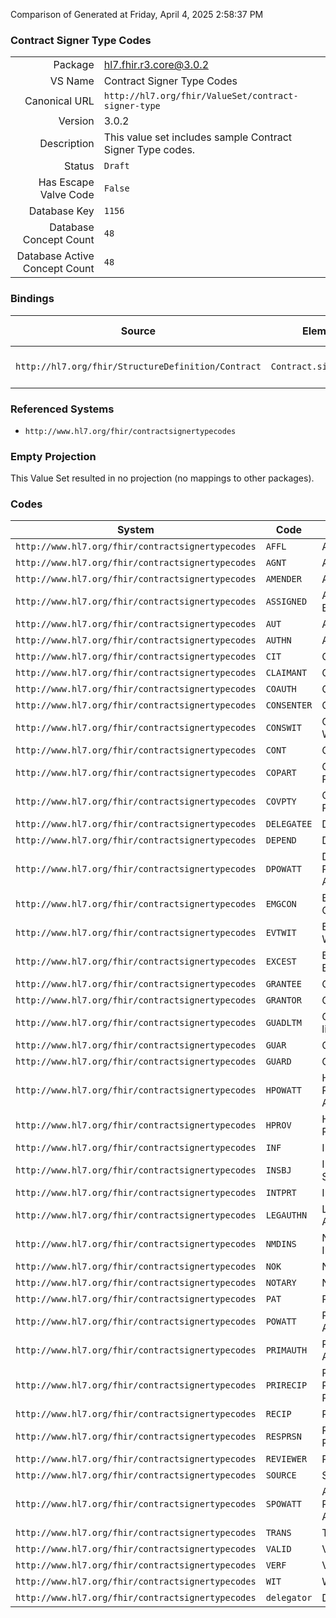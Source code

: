 Comparison of 
Generated at Friday, April 4, 2025 2:58:37 PM

### Contract Signer Type Codes

|      |     |
| ---: | --- |
| Package | hl7.fhir.r3.core@3.0.2 |
| VS Name | Contract Signer Type Codes |
| Canonical URL | `http://hl7.org/fhir/ValueSet/contract-signer-type` |
| Version | 3.0.2 |
| Description | This value set includes sample Contract Signer Type codes. |
| Status | `Draft` |
| Has Escape Valve Code | `False` |
| Database Key | `1156` |
| Database Concept Count | `48` |
| Database Active Concept Count | `48` |
### Bindings

| Source | Element | Binding | Strength | Element Short |
| ------ | ------- | ------- | -------- | ------------- |
| `http://hl7.org/fhir/StructureDefinition/Contract` | `Contract.signer.type` | `http://hl7.org/fhir/ValueSet/contract-signer-type` | `Preferred` | Contract Signatory Role |

### Referenced Systems

* `http://www.hl7.org/fhir/contractsignertypecodes`
### Empty Projection

This Value Set resulted in no projection (no mappings to other packages).

### Codes

| System | Code | Display |
| ------ | ---- | ------- |
| `http://www.hl7.org/fhir/contractsignertypecodes` | `AFFL` | Affiliate |
| `http://www.hl7.org/fhir/contractsignertypecodes` | `AGNT` | Agent |
| `http://www.hl7.org/fhir/contractsignertypecodes` | `AMENDER` | Amender |
| `http://www.hl7.org/fhir/contractsignertypecodes` | `ASSIGNED` | Assigned Entity |
| `http://www.hl7.org/fhir/contractsignertypecodes` | `AUT` | Author |
| `http://www.hl7.org/fhir/contractsignertypecodes` | `AUTHN` | Authenticator |
| `http://www.hl7.org/fhir/contractsignertypecodes` | `CIT` | Citizen |
| `http://www.hl7.org/fhir/contractsignertypecodes` | `CLAIMANT` | Claimant |
| `http://www.hl7.org/fhir/contractsignertypecodes` | `COAUTH` | Co-Author |
| `http://www.hl7.org/fhir/contractsignertypecodes` | `CONSENTER` | Consenter |
| `http://www.hl7.org/fhir/contractsignertypecodes` | `CONSWIT` | Consent Witness |
| `http://www.hl7.org/fhir/contractsignertypecodes` | `CONT` | Contact |
| `http://www.hl7.org/fhir/contractsignertypecodes` | `COPART` | Co-Participant |
| `http://www.hl7.org/fhir/contractsignertypecodes` | `COVPTY` | Covered Party |
| `http://www.hl7.org/fhir/contractsignertypecodes` | `DELEGATEE` | Delegatee |
| `http://www.hl7.org/fhir/contractsignertypecodes` | `DEPEND` | Dependent |
| `http://www.hl7.org/fhir/contractsignertypecodes` | `DPOWATT` | Durable Power of Attorney |
| `http://www.hl7.org/fhir/contractsignertypecodes` | `EMGCON` | Emergency Contact |
| `http://www.hl7.org/fhir/contractsignertypecodes` | `EVTWIT` | Event Witness |
| `http://www.hl7.org/fhir/contractsignertypecodes` | `EXCEST` | Executor of Estate |
| `http://www.hl7.org/fhir/contractsignertypecodes` | `GRANTEE` | Grantee |
| `http://www.hl7.org/fhir/contractsignertypecodes` | `GRANTOR` | Grantor |
| `http://www.hl7.org/fhir/contractsignertypecodes` | `GUADLTM` | Guardian ad lidem |
| `http://www.hl7.org/fhir/contractsignertypecodes` | `GUAR` | Guarantor |
| `http://www.hl7.org/fhir/contractsignertypecodes` | `GUARD` | Guardian |
| `http://www.hl7.org/fhir/contractsignertypecodes` | `HPOWATT` | Healthcare Power of Attorney |
| `http://www.hl7.org/fhir/contractsignertypecodes` | `HPROV` | Healthcare Provider |
| `http://www.hl7.org/fhir/contractsignertypecodes` | `INF` | Informant |
| `http://www.hl7.org/fhir/contractsignertypecodes` | `INSBJ` | Investigation Subject |
| `http://www.hl7.org/fhir/contractsignertypecodes` | `INTPRT` | Interpreter |
| `http://www.hl7.org/fhir/contractsignertypecodes` | `LEGAUTHN` | Legal Authenticator |
| `http://www.hl7.org/fhir/contractsignertypecodes` | `NMDINS` | Named Insured |
| `http://www.hl7.org/fhir/contractsignertypecodes` | `NOK` | Next of Kin |
| `http://www.hl7.org/fhir/contractsignertypecodes` | `NOTARY` | Notary |
| `http://www.hl7.org/fhir/contractsignertypecodes` | `PAT` | Patient |
| `http://www.hl7.org/fhir/contractsignertypecodes` | `POWATT` | Power of Attorney |
| `http://www.hl7.org/fhir/contractsignertypecodes` | `PRIMAUTH` | Primary Author |
| `http://www.hl7.org/fhir/contractsignertypecodes` | `PRIRECIP` | Primary Responsible Party |
| `http://www.hl7.org/fhir/contractsignertypecodes` | `RECIP` | Recipient |
| `http://www.hl7.org/fhir/contractsignertypecodes` | `RESPRSN` | Responsible Party |
| `http://www.hl7.org/fhir/contractsignertypecodes` | `REVIEWER` | Reviewer |
| `http://www.hl7.org/fhir/contractsignertypecodes` | `SOURCE` | Source |
| `http://www.hl7.org/fhir/contractsignertypecodes` | `SPOWATT` | Apecial Power of Attorney |
| `http://www.hl7.org/fhir/contractsignertypecodes` | `TRANS` | Transcriber |
| `http://www.hl7.org/fhir/contractsignertypecodes` | `VALID` | Validator |
| `http://www.hl7.org/fhir/contractsignertypecodes` | `VERF` | Verifier |
| `http://www.hl7.org/fhir/contractsignertypecodes` | `WIT` | Witness |
| `http://www.hl7.org/fhir/contractsignertypecodes` | `delegator` | Delegator |
